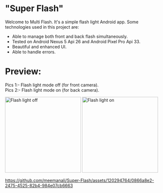 # "Super Flash"

Welcome to Multi Flash. It's a simple flash light Android app. Some technologies used in this project are:

* Able to manage both front and back flash simultaneously.
* Tested on Android Nexus 5 Api 26 and Android Pixel Pro Api 33.
* Beautiful and enhanced UI.
* Able to handle errors.

# Preview:

Pics 1:- Flash light mode off (for front camera). <br>
Pics 2:- Flash light mode on (for back camera). <br>

<div>
  <img src="https://github.com/meemanali/Super-Flash/blob/master/Super%20Flash%201.png" alt="Flash light off" width="250" title="Flash light off">
  <img src="https://github.com/meemanali/Super-Flash/blob/master/Super%20Flash%202.png" alt="Flash light on" width="250" title="Flash light on">
</div>

https://github.com/meemanali/Super-Flash/assets/120294764/0866a8e2-2475-4525-82b4-984e07cb6663
